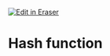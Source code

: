 <p><a target="_blank" href="https://app.eraser.io/workspace/YQ7nMPr2ioTE3M6bDsDw" id="edit-in-eraser-github-link"><img alt="Edit in Eraser" src="https://firebasestorage.googleapis.com/v0/b/second-petal-295822.appspot.com/o/images%2Fgithub%2FOpen%20in%20Eraser.svg?alt=media&amp;token=968381c8-a7e7-472a-8ed6-4a6626da5501"></a></p>

# Hash function



<!--- Eraser file: https://app.eraser.io/workspace/YQ7nMPr2ioTE3M6bDsDw --->